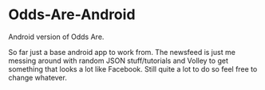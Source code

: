 # Odds-Are-Android
Android version of Odds Are.

So far just a base android app to work from. 
The newsfeed is just me messing around with random JSON stuff/tutorials and Volley to get something that looks a lot like Facebook.
Still quite a lot to do so feel free to change whatever.
